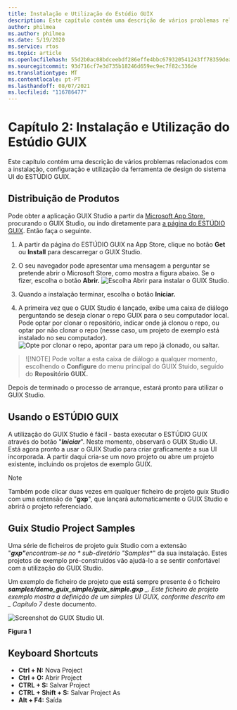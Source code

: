 ```yaml
---
title: Instalação e Utilização do Estúdio GUIX
description: Este capítulo contém uma descrição de vários problemas relacionados com a instalação, configuração e utilização da ferramenta de design do sistema UI do ESTÚDIO GUIX.
author: philmea
ms.author: philmea
ms.date: 5/19/2020
ms.service: rtos
ms.topic: article
ms.openlocfilehash: 55d2b0ac08bdceebdf286effe4bbc679320541243ff78359deafe0858a7b597e
ms.sourcegitcommit: 93d716cf7e3d735b18246d659ec9ec7f82c336de
ms.translationtype: MT
ms.contentlocale: pt-PT
ms.lasthandoff: 08/07/2021
ms.locfileid: "116786477"
---
```

# <a name="chapter-2-installation-and-use-of-guix-studio"></a>Capítulo 2: Instalação e Utilização do Estúdio GUIX

Este capítulo contém uma descrição de vários problemas relacionados com a instalação, configuração e utilização da ferramenta de design do sistema UI do ESTÚDIO GUIX. 

## <a name="product-distribution"></a>Distribuição de Produtos

Pode obter a aplicação GUIX Studio a partir da [Microsoft App Store,](https://microsoft.com/store/apps) procurando o GUIX Studio, ou indo diretamente para [a página do ESTÚDIO GUIX](https://www.microsoft.com/p/azure-rtos-guix-studio/9pbm1k1r7q0f?activetab=pivot:overviewtab). Então faça o seguinte.

1. A partir da página do ESTÚDIO GUIX na App Store, clique no botão **Get** ou **Install** para descarregar o GUIX Studio.

1. O seu navegador pode apresentar uma mensagem a perguntar se pretende abrir o Microsoft Store, como mostra a figura abaixo. Se o fizer, escolha o botão **Abrir.**
![Escolha Abrir para instalar o GUIX Studio.](./media/guix-studio/open-ms-store.png)

1. Quando a instalação terminar, escolha o botão **Iniciar.**

1. A primeira vez que o GUIX Studio é lançado, exibe uma caixa de diálogo perguntando se deseja clonar o repo GUIX para o seu computador local. Pode optar por clonar o repositório, indicar onde já clonou o repo, ou optar por não clonar o repo (nesse caso, um projeto de exemplo está instalado no seu computador).
![Opte por clonar o repo, apontar para um repo já clonado, ou saltar.](./media/guix-studio/clone-repo.png)

> ![!NOTE]
> Pode voltar a esta caixa de diálogo a qualquer momento, escolhendo o **Configure** do menu principal do GUIX Stuido, seguido do **Repositório GUIX.**

Depois de terminado o processo de arranque, estará pronto para utilizar o GUIX Studio.

## <a name="using-guix-studio"></a>Usando o ESTÚDIO GUIX

A utilização do GUIX Studio é fácil - basta executar o ESTÚDIO GUIX através do botão "***Iniciar***". Neste momento, observará o GUIX Studio UI. Está agora pronto a usar o GUIX Studio para criar graficamente a sua UI incorporada. A partir daqui cria-se um novo projeto ou abre um projeto existente, incluindo os projetos de exemplo GUIX.

> [!NOTE]
> Também pode clicar duas vezes em qualquer ficheiro de projeto guix Studio com uma extensão de "**gxp**", que lançará automaticamente o GUIX Studio e abrirá o projeto referenciado.

## <a name="guix-studio-project-samples"></a>Guix Studio Project Samples

Uma série de ficheiros de projeto guix Studio com a extensão "***gxp"**_encontram-se no_ * sub-diretório "_Samples_**" da sua instalação. Estes projetos de exemplo pré-construídos vão ajudá-lo a se sentir confortável com a utilização do GUIX Studio.

Um exemplo de ficheiro de projeto que está sempre presente é o ficheiro ***samples/demo_guix_simple/guix_simple.gxp** _. Este ficheiro de projeto exemplo mostra a definição de um simples UI GUIX, conforme descrito em _ *_Capítulo 7_** deste documento.

![Screenshot do GUIX Studio UI.](./media/guix-studio/image_10.png)

**Figura 1**

## <a name="keyboard-shortcuts"></a>Keyboard Shortcuts

- **Ctrl + N:** Nova Project
- **Ctrl + O:** Abrir Project
- **CTRL + S:** Salvar Project
- **CTRL + Shift + S:** Salvar Project As
- **Alt + F4:** Saída
